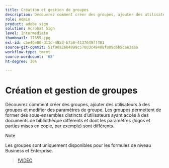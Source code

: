 ```yaml
---
title: Création et gestion de groupes
description: Découvrez comment créer des groupes, ajouter des utilisateurs à des groupes et modifier des paramètres de groupe
role: Admin
product: adobe sign
solution: Acrobat Sign
level: Intermediate
thumbnail: 17355.jpg
exl-id: c5e40e00-d11d-4853-b7a8-4137649ff481
source-git-commit: 51f90a2604999c57803c49488f809d6b5cae3aaa
workflow-type: tm+mt
source-wordcount: '68'
ht-degree: 36%

---
```


# Création et gestion de groupes

Découvrez comment créer des groupes, ajouter des utilisateurs à des groupes et modifier des paramètres de groupe. Les groupes permettent de former des sous-ensembles distincts d’utilisateurs ayant accès à des documents de bibliothèque différents et dont les paramètres (logos et parties mises en copie, par exemple) sont différents.

>[!NOTE]
>
>Les groupes sont uniquement disponibles pour les formules de niveau Business et Enterprise.

>[!VIDEO](https://video.tv.adobe.com/v/344682?hidetitle=true)
